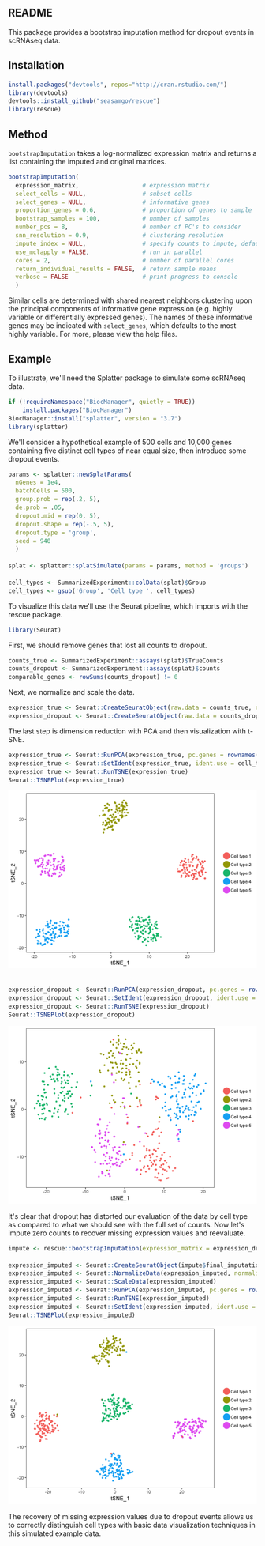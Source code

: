 
<!-- README.md is generated from README.Rmd. Please edit that file -->
README
------

This package provides a bootstrap imputation method for dropout events in scRNAseq data.

Installation
------------

``` r
install.packages("devtools", repos="http://cran.rstudio.com/")
library(devtools)
devtools::install_github("seasamgo/rescue")
library(rescue)
```

Method
------

`bootstrapImputation` takes a log-normalized expression matrix and returns a list containing the imputed and original matrices.

``` r
bootstrapImputation(
  expression_matrix,                  # expression matrix
  select_cells = NULL,                # subset cells
  select_genes = NULL,                # informative genes
  proportion_genes = 0.6,             # proportion of genes to sample
  bootstrap_samples = 100,            # number of samples
  number_pcs = 8,                     # number of PC's to consider
  snn_resolution = 0.9,               # clustering resolution
  impute_index = NULL,                # specify counts to impute, defaults to zero values
  use_mclapply = FALSE,               # run in parallel
  cores = 2,                          # number of parallel cores
  return_individual_results = FALSE,  # return sample means
  verbose = FALSE                     # print progress to console
  )
```

Similar cells are determined with shared nearest neighbors clustering upon the principal components of informative gene expression (e.g. highly variable or differentially expressed genes). The names of these informative genes may be indicated with `select_genes`, which defaults to the most highly variable. For more, please view the help files.

Example
-------

To illustrate, we'll need the Splatter package to simulate some scRNAseq data.

``` r
if (!requireNamespace("BiocManager", quietly = TRUE))
    install.packages("BiocManager")
BiocManager::install("splatter", version = "3.7")
library(splatter)
```

We'll consider a hypothetical example of 500 cells and 10,000 genes containing five distinct cell types of near equal size, then introduce some dropout events.

``` r
params <- splatter::newSplatParams(
  nGenes = 1e4,
  batchCells = 500,
  group.prob = rep(.2, 5),
  de.prob = .05,
  dropout.mid = rep(0, 5),
  dropout.shape = rep(-.5, 5),
  dropout.type = 'group',
  seed = 940
  )

splat <- splatter::splatSimulate(params = params, method = 'groups')

cell_types <- SummarizedExperiment::colData(splat)$Group
cell_types <- gsub('Group', 'Cell type ', cell_types)
```

To visualize this data we'll use the Seurat pipeline, which imports with the rescue package.

``` r
library(Seurat)
```

First, we should remove genes that lost all counts to dropout.

``` r
counts_true <- SummarizedExperiment::assays(splat)$TrueCounts
counts_dropout <- SummarizedExperiment::assays(splat)$counts
comparable_genes <- rowSums(counts_dropout) != 0
```

Next, we normalize and scale the data.

``` r
expression_true <- Seurat::CreateSeuratObject(raw.data = counts_true, normalization.method = 'LogNormalize', do.scale = TRUE, do.center = TRUE)
expression_dropout <- Seurat::CreateSeuratObject(raw.data = counts_dropout[comparable_genes, ], normalization.method = 'LogNormalize', do.scale = TRUE, do.center = TRUE)
```

The last step is dimension reduction with PCA and then visualization with t-SNE.

``` r
expression_true <- Seurat::RunPCA(expression_true, pc.genes = rownames(expression_true@data), pcs.print = 0)
expression_true <- Seurat::SetIdent(expression_true, ident.use = cell_types)
expression_true <- Seurat::RunTSNE(expression_true)
Seurat::TSNEPlot(expression_true)
```

![](README-unnamed-chunk-9-1.png)

``` r

expression_dropout <- Seurat::RunPCA(expression_dropout, pc.genes = rownames(expression_dropout@data), pcs.print = 0)
expression_dropout <- Seurat::SetIdent(expression_dropout, ident.use = cell_types)
expression_dropout <- Seurat::RunTSNE(expression_dropout)
Seurat::TSNEPlot(expression_dropout)
```

![](README-unnamed-chunk-9-2.png)

It's clear that dropout has distorted our evaluation of the data by cell type as compared to what we should see with the full set of counts. Now let's impute zero counts to recover missing expression values and reevaluate.

``` r
impute <- rescue::bootstrapImputation(expression_matrix = expression_dropout@data, bootstrap_samples = 100, use_mclapply = TRUE, cores = 3)

expression_imputed <- Seurat::CreateSeuratObject(impute$final_imputation)
expression_imputed <- Seurat::NormalizeData(expression_imputed, normalization.method = 'none')
expression_imputed <- Seurat::ScaleData(expression_imputed)
expression_imputed <- Seurat::RunPCA(expression_imputed, pc.genes = rownames(expression_imputed@data), pcs.print = 0)
expression_imputed <- Seurat::RunTSNE(expression_imputed)
expression_imputed <- Seurat::SetIdent(expression_imputed, ident.use = cell_types)
Seurat::TSNEPlot(expression_imputed)
```

![](README-unnamed-chunk-10-1.png)

The recovery of missing expression values due to dropout events allows us to correctly distinguish cell types with basic data visualization techniques in this simulated example data.
